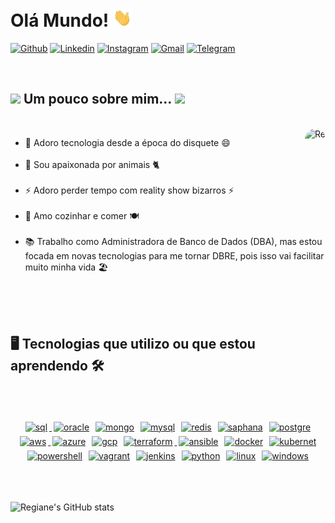 # Olá Mundo! <img src="https://raw.githubusercontent.com/ABSphreak/ABSphreak/master/gifs/Hi.gif" width="30px"> 


[![Github](https://img.shields.io/badge/GitHub-100000?style=for-the-badge&logo=github&logoColor=white)](https://github.com/regianelima)
[![Linkedin](https://img.shields.io/badge/LinkedIn-0077B5?style=for-the-badge&logo=linkedin&logoColor=white)](https://www.linkedin.com/in/regianealvesads//)
[![Instagram](https://img.shields.io/badge/Instagram-E4405F?style=for-the-badge&logo=instagram&logoColor=white)](https://www.instagram.com/regianelima1202/)
[![Gmail](https://img.shields.io/badge/Gmail-D14836?style=for-the-badge&logo=gmail&logoColor=white)](mailto:regianelima.ads@gmail.com)
[![Telegram](https://img.shields.io/badge/Telegram-2CA5E0?style=for-the-badge&logo=telegram&logoColor=white)](https://t.me/regianelimaads)

<br>


## <img src="https://media.giphy.com/media/1wmcpshIDQXQbqDSuZ/giphy.gif" width="30"> Um pouco sobre mim... <img src="https://media.giphy.com/media/1wmcpshIDQXQbqDSuZ/giphy.gif" width="30">
<br/>
<div style="display: inline_block"><img align="right" alt="Re" height="150" style="border-radius:50px;" src="https://user-images.githubusercontent.com/6154672/197346872-645fac1b-4b63-431a-acea-af73653c83e6.PNG">
</div>

- 💾  Adoro tecnologia desde a época do disquete 😄
<br/><br/>
- 🐶  Sou apaixonada por animais 🐈
<br/><br/>
- ⚡️ Adoro perder tempo com reality show bizarros ⚡️
<br/><br/>
- 🍲  Amo cozinhar e comer 🍽️
<br/><br/>
- 📚 Trabalho como Administradora de Banco de Dados (DBA), mas estou focada em novas tecnologias para me tornar DBRE, pois isso vai facilitar muito minha vida 🏖️
<br/>
<br/>


<br/>

## 🖥️ Tecnologias que utilizo ou que estou aprendendo 🛠️
<br/>
<br/>


<p align="center">
  <!-- For more icons please follow  https://github.com/alexandresanlim/Badges4-README.md-Profile -->
  <a href="https://www.microsoft.com/pt-br/sql-server/"> <img src="https://img.shields.io/badge/%20SQL%20Server-CC2927?style=for-the-badge&logo=microsoft%20sql%20server&logoColor=white" alt="sql" style="vertical-align:center; padding:3px" > </a>
  <a href="https://www.oracle.com/br/"> <img src="https://img.shields.io/badge/Oracle-006643?style=for-the-badge&logo=Oracle&logoColor=white" alt="oracle" style="vertical-align:center; padding:3px" ></a>
  <a href="https://www.mongodb.com/home"> <img src="https://img.shields.io/badge/MongoDB-40AEF0?style=for-the-badge&logo=mongodb&logoColor=white" alt="mongo" style="vertical-align:center; padding:3px" ></a>
  <a href="https://www.mysql.com/"> <img src="https://img.shields.io/badge/MySQL-EF2D5E?style=for-the-badge&logo=mysql&logoColor=white" alt="mysql" style="vertical-align:center; padding:3px" ></a>
  <a href="https://redis.io/"><img src="https://img.shields.io/badge/redis-071D49.svg?&style=for-the-badge&logo=redis&logoColor=white" alt="redis" style="vertical-align:center; padding:3px" ></a>
  <a href="https://www.sap.com/brazil/products/technology-platform/hana/what-is-sap-hana.html"><img src="https://img.shields.io/badge/SAP-0FAAFF?style=for-the-badge&logo=sap&logoColor=white" alt="saphana" style="vertical-align:center; padding:3px" ></a>
  <a href="https://www.postgresql.org/"><img src="https://img.shields.io/badge/PostgreSQL-316192?style=for-the-badge&logo=postgresql&logoColor=white" alt="postgre" style="vertical-align:center; padding:3px" ></a>
  <a href="https://aws.amazon.com/pt/"><img src="https://img.shields.io/badge/AWS-FF9900?style=for-the-badge&logo=amazonaws&logoColor=white" alt="aws" style="vertical-align:center; padding:3px" > </a>
  <a href="https://azure.microsoft.com/pt-br/"><img src="https://img.shields.io/badge/%20azure-0089D6?style=for-the-badge&logo=microsoft-azure&logoColor=white" alt="azure" style="vertical-align:center; padding:3px" ></a>
  <a href="https://cloud.google.com/?hl=pt-br"><img src="https://img.shields.io/badge/GCP-4285F4?style=for-the-badge&logo=google-cloud&logoColor=white" alt="gcp" style="vertical-align:center; padding:3px" ></a>
  <a href="https://www.terraform.io/"><img src="https://img.shields.io/badge/Terraform-7B42BC?style=for-the-badge&logo=terraform&logoColor=white" alt="terraform" style="vertical-align:center; padding:3px" > </a>
  <a href="https://www.ansible.com/"><img src="https://img.shields.io/badge/Ansible-000000?style=for-the-badge&logo=ansible&logoColor=white" alt="ansible" style="vertical-align:center; padding:3px" ></a>
  <a href="https://www.docker.com/"><img src="https://img.shields.io/badge/Docker-2CA5E0?style=for-the-badge&logo=docker&logoColor=white" alt="docker" style="vertical-align:center; padding:3px" ></a>
  <a href="https://kubernetes.io/pt-br/"><img src="https://img.shields.io/badge/kubernetes-326ce5.svg?&style=for-the-badge&logo=kubernetes&logoColor=white" alt="kubernet" style="vertical-align:center; padding:3px" ></a>
  <a href="https://learn.microsoft.com/pt-br/powershell/scripting/overview?view=powershell-7.3"><img src="https://img.shields.io/badge/powershell-5391FE?style=for-the-badge&logo=powershell&logoColor=white" alt="powershell" style="vertical-align:center; padding:3px" ></a>
  <a href="https://www.vagrantup.com/"><img src="https://img.shields.io/badge/Vagrant-1868F2?style=for-the-badge&logo=Vagrant&logoColor=white" alt="vagrant" style="vertical-align:center; padding:3px" ></a>
  <a href="https://www.jenkins.io/"><img src="https://img.shields.io/badge/Jenkins-D24939?style=for-the-badge&logo=Jenkins&logoColor=white" alt="jenkins" style="vertical-align:center; padding:3px" ></a>
  <a href="https://www.python.org/"><img src="https://img.shields.io/badge/Python-FFD43B?style=for-the-badge&logo=python&logoColor=blue" alt="python" style="vertical-align:center; padding:3px" ></a>
  <a href="https://www.microsoft.com/pt-br/windows/?r=1"><img src="https://img.shields.io/badge/Linux-FCC624?style=for-the-badge&logo=linux&logoColor=black" alt="linux" style="vertical-align:center; padding:3px" ></a>
  <a href="https://www.linux.org/"><img src="https://img.shields.io/badge/Windows-0078D6?style=for-the-badge&logo=windows&logoColor=white" alt="windows" style="vertical-align:center; padding:3px" ></a>
  
  </p>

<br/>
<br/>



![Regiane's GitHub stats](https://github-readme-stats.vercel.app/api?username=regianelima&show_icons=true&theme=radical)




